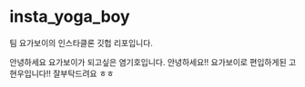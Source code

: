 # insta_yoga_boy
팀 요가보이의 인스타클론 깃헙 리포입니다.

안녕하세요 요가보이가 되고싶은 염기호입니다. 
안녕하세요!! 요가보이로 편입하게된 고현우입니다!! 잘부탁드려요 ㅎㅎ
